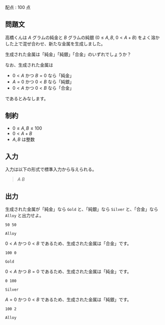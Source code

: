 配点 : $100$ 点

## 問題文

高橋くんは $A$ グラムの純金と $B$ グラムの純銀 $(0 \leq A,B,\ 0 \lt A+B)$ をよく溶かした上で混ぜ合わせ、新たな金属を生成しました。

生成された金属は「純金」「純銀」「合金」のいずれでしょうか？

なお、生成された金属は

- $0 \lt A$ かつ $B=0$ なら「純金」
- $A=0$ かつ $0 \lt B$ なら「純銀」
- $0 \lt A$ かつ $0 \lt B$ なら「合金」

であるとみなします。

## 制約

- $0 \leq A,B \leq 100$
- $0 \lt A+B$
- $A,B$ は整数

## 入力

入力は以下の形式で標準入力から与えられる。

> $A$ $B$

## 出力

生成された金属が「純金」なら `Gold` と、「純銀」なら `Silver` と、「合金」なら `Alloy` と出力せよ。

```input1
50 50
```

```output1
Alloy
```

$0 \lt A$ かつ $0 \lt B$ であるため、生成された金属は「合金」です。

```input2
100 0
```

```output2
Gold
```

$0 \lt A$ かつ $B=0$ であるため、生成された金属は「純金」です。

```input3
0 100
```

```output3
Silver
```

$A=0$ かつ $0 \lt B$ であるため、生成された金属は「純銀」です。

```input4
100 2
```

```output4
Alloy
```
